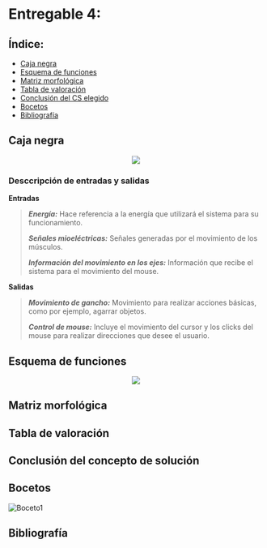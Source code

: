 # Entregable 4: 
## Índice:
- [Caja negra](https://github.com/micaelaacc/Proyecto_FunBio/blob/main/Entregables/E4.md#caja-negra)
- [Esquema de funciones](https://github.com/micaelaacc/Proyecto_FunBio/blob/main/Entregables/E4.md#esquema-de-funciones)
- [Matriz morfológica](https://github.com/micaelaacc/Proyecto_FunBio/blob/main/Entregables/E4.md#matriz-morfol%C3%B3gica)
- [Tabla de valoración](https://github.com/micaelaacc/Proyecto_FunBio/blob/main/Entregables/E4.md#tabla-de-valoraci%C3%B3n)
- [Conclusión del CS elegido](https://github.com/micaelaacc/Proyecto_FunBio/blob/main/Entregables/E4.md#conclusi%C3%B3n-del-concepto-de-soluci%C3%B3n)
- [Bocetos](https://github.com/micaelaacc/Proyecto_FunBio/blob/main/Entregables/E4.md#bocetos)
- [Bibliografía](https://github.com/micaelaacc/Proyecto_FunBio/blob/main/Entregables/E4.md#bibliograf%C3%ADa)

## Caja negra
<p align="center">
  <img src="https://github.com/micaelaacc/Proyecto_FunBio/blob/b057bbdd217c6ee55bf858bea306ee08ce8883c2/Im%C3%A1genes/CajaNegra.png">
</p>

### Desccripción de entradas y salidas
**Entradas**

> ***Energía:*** Hace referencia a la energía que utilizará el sistema para su funcionamiento.
> 
> ***Señales mioeléctricas:*** Señales generadas por el movimiento de los músculos.
> 
> ***Información del movimiento en los ejes:*** Información que recibe el sistema para el movimiento del mouse.


**Salidas**

> ***Movimiento de gancho:*** Movimiento para realizar acciones básicas, como por ejemplo, agarrar objetos.
> 
> ***Control de mouse:*** Incluye el movimiento del cursor y los clicks del mouse para realizar direcciones que desee el usuario.

## Esquema de funciones
<p align="center">
  <img src="https://github.com/micaelaacc/Proyecto_FunBio/blob/966cca61b6869c9b1f0c393a62f73f43a64acd8d/Im%C3%A1genes/EsquemaFunciones.png">
</p>

## Matriz morfológica

## Tabla de valoración

## Conclusión del concepto de solución

## Bocetos
![Boceto1](https://github.com/micaelaacc/Proyecto_FunBio/blob/73ff13b00cfffe39626e80829b2bbb0b239e384e/Im%C3%A1genes/Boceto1.jpg)
## Bibliografía

